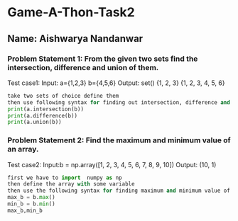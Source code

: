 # Game-A-Thon-Task2

## Name: Aishwarya Nandanwar

### Problem Statement 1: From the given two sets find the intersection, difference and union of them.
Test case1: Input: a={1,2,3} b={4,5,6} 
            Output: set() {1, 2, 3} {1, 2, 3, 4, 5, 6}

```python
take two sets of choice define them
then use following syntax for finding out intersection, difference and union  of them
print(a.intersection(b))                     
print(a.difference(b))
print(a.union(b))
```
### Problem Statement 2: Find the maximum and minimum value of an array.
Test case2: Input:b = np.array([1, 2, 3, 4, 5, 6, 7, 8, 9, 10]) 
            Output: (10, 1)
```python
first we have to import  numpy as np
then define the array with some variable
then use the following syntax for finding maximum and minimum value of the array
max_b = b.max()
min_b = b.min()
max_b,min_b
```
